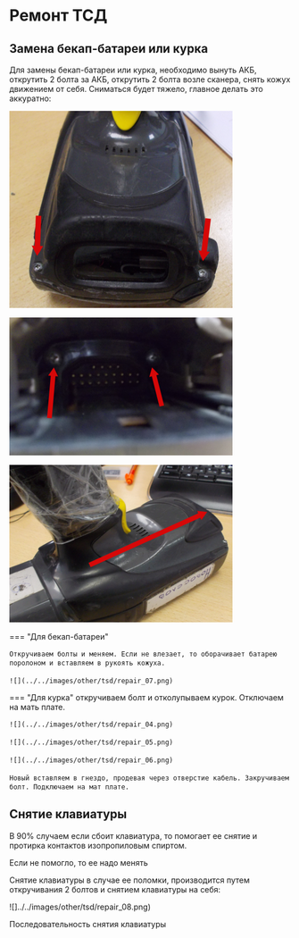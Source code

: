 # Ремонт ТСД

## Замена бекап-батареи или курка

Для замены бекап-батареи или курка, необходимо вынуть АКБ, открутить 2 болта за АКБ, открутить 2 болта возле сканера, снять кожух движением от себя. Сниматься будет тяжело, главное делать это аккуратно:

![](../../images/other/tsd/repair_01.png)

![](../../images/other/tsd/repair_02.png)

![](../../images/other/tsd/repair_03.png)

=== "Для бекап-батареи"

    Откручиваем болты и меняем. Если не влезает, то оборачивает батарею поролоном и вставляем в рукоять кожуха.

    ![](../../images/other/tsd/repair_07.png)

=== "Для курка"
    откручиваем болт и отколупываем курок. Отключаем на мать плате.

    ![](../../images/other/tsd/repair_04.png)

    ![](../../images/other/tsd/repair_05.png)

    ![](../../images/other/tsd/repair_06.png)

    Новый вставляем в гнездо, продевая через отверстие кабель. Закручиваем болт. Подключаем на мат плате.

## Снятие клавиатуры

В 90% случаем если сбоит клавиатура, то помогает ее снятие и протирка контактов изопропиловым спиртом.

Если не помогло, то ее надо менять

Снятие клавиатуры в случае ее поломки, производится путем откручивания 2 болтов и снятием клавиатуры на себя:

![]../../images/other/tsd/repair_08.png)

Последовательность снятия клавиатуры